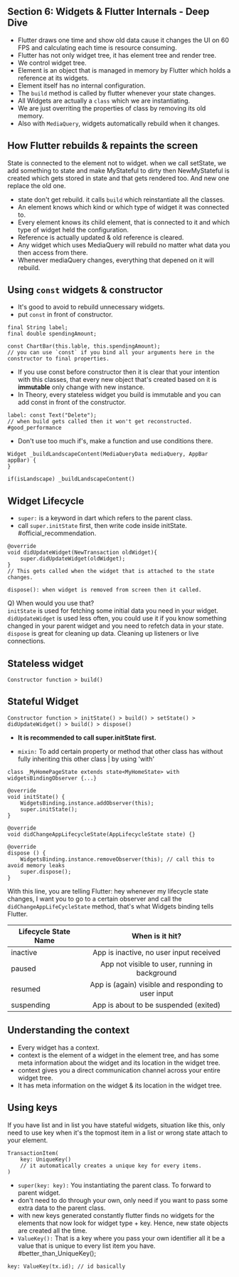 ## Section 6: Widgets & Flutter Internals - Deep Dive

- Flutter draws one time and show old data cause it changes the UI on 60 FPS and calculating each time is resource consuming.
- Flutter has not only widget tree, it has element tree and render tree. 
- We control widget tree.
- Element is an object that is managed in memory by Flutter which holds a reference at its widgets. 
- Element itself has no internal configuration.
- The `build` method is called by flutter whenever your state changes. 
- All Widgets are actually a `class` which we are instantiating. 
- We are just overriting the properties of class by removing its old memory.
- Also with `MediaQuery`, widgets automatically rebuild when it changes.

## How Flutter rebuilds & repaints the screen
State is connected to the element not to widget. when we call setState, we add something to state and make MyStateful to dirty then NewMyStateful is created which gets stored in state and that gets rendered too. And new one replace the old one. </br>
- state don't get rebuild. it calls `build` which reinstantiate all the classes. 
- An element knows which kind or which type of widget it was connected to.
- Every element knows its child element, that is connected to it and which type of widget held the configuration. 
- Reference is actually updated & old reference is cleared. 
- Any widget which uses MediaQuery will rebuild no matter what data you then access from there.
- Whenever mediaQuery changes, everything that depened on it will rebuild.

## Using `const` widgets & constructor
- It's good to avoid to rebuild unnecessary widgets.
- put `const` in front of constructor. 

```
final String label;
final double spendingAmount;

const ChartBar(this.lable, this.spendingAmount);
// you can use `const` if you bind all your arguments here in the constructor to final properties.
```
- If you use const before constructor then it is clear that your intention with this classes, that every new object that's created based on it is **immutable** only change with new instance. 
- In Theory, every stateless widget you build is immutable and you can add const in front of the constructor. 
```
label: const Text("Delete");
// when build gets called then it won't get reconstructed. #good_performance
```
- Don't use too much if's, make a function and use conditions there.
```
Widget _buildLandscapeContent(MediaQueryData mediaQuery, AppBar appBar) {
}

if(isLandscape) _buildLandscapeContent()
```

## Widget Lifecycle

- `super:` is a keyword in dart which refers to the parent class. 
- call `super.initState` first, then write code inside initState. #official_recommendation.
```
@override
void didUpdateWidget(NewTransaction oldWidget){
    super.didUpdateWidget(oldWidget);
}
// This gets called when the widget that is attached to the state changes.
```
```
dispose(): when widget is removed from screen then it called.
```
Q) When would you use that? </br>
`initState` is used for fetching some initial data you need in your widget. </br>
`didUpdateWidget` is used less often, you could use it if you know something changed in your parent widget and you need to refetch data in your state. </br>
`dispose` is great for cleaning up data. Cleaning up listeners or live connections.

## Stateless widget
`Constructor function > build()`

## Stateful Widget
`Constructor function > initState() > build() > setState() > didUpdateWidget() > build() > dispose()`

- **It is recommended to call super.initState first.**

- `mixin:` To add certain property or method that other class has without fully inheriting this other class | by using 'with'

```
class _MyHomePageState extends state<MyHomeState> with widgetsBindingObserver {...}

@override
void initState() {
    WidgetsBinding.instance.addObserver(this);
    super.initState();
}

@override
void didChangeAppLifecycleState(AppLifecycleState state) {}

@override
dispose () {
    WidgetsBinding.instance.removeObserver(this); // call this to avoid memory leaks
    super.dispose();
}
```
With this line, you are telling Flutter: hey whenever my lifecycle state changes, I want you to go to a certain observer and call the `didChangeAppLifeCycleState` method, that's what Widgets binding tells Flutter.

| Lifecycle State Name | When is it hit? |
| ------------ | :-----------: |
| inactive     |   App is inactive, no user input received   |
| paused    |   App not visible to user, running in background   |
| resumed     |   App is (again) visible and responding to user input   |
| suspending     |   App is about to be suspended (exited)   |

## Understanding the context

- Every widget has a context.
- context is the element of a widget in the element tree, and has some meta information about the widget and its location in the widget tree.
- context gives you a direct communication channel across your entire widget tree.
- It has meta information on the widget & its location in the widget tree. 

## Using keys
If you have list and in list you have stateful widgets, situation like this, only need to use key when it's the topmost item in a list or wrong state attach to your element.
```
TransactionItem(
    key: UniqueKey()
    // it automatically creates a unique key for every items.
)
```

- `super(key: key):` You instantiating the parent class. To forward to parent widget. 
- don't need to do through your own, only need if you want to pass some extra data to the parent class. 
- with new keys generated constantly flutter finds no widgets for the elements that now look for widget type + key. Hence, new state objects are created all the time.
- `ValueKey():` That is a key where you pass your own identifier all it be a value that is unique to every list item you have. #better_than_UniqueKey();

```
key: ValueKey(tx.id); // id basically
```
